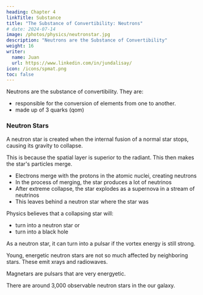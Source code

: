```yaml
---
heading: Chapter 4
linkTitle: Substance
title: "The Substance of Convertibility: Neutrons"
# date: 2024-07-14
image: /photos/physics/neutronstar.jpg
description: "Neutrons are the Substance of Convertibility"
weight: 16
writer:
  name: Juan
  url: https://www.linkedin.com/in/jundalisay/
icon: /icons/spmat.png
toc: false
---
```



Neutrons are the substance of convertibility. They are:
- responsible for the conversion of elements from one to another. 
- made up of 3 quarks (qom)


<!-- Coulomb collisions. 

Beta decay.  -->


### Neutron Stars

A neutron star is created when the internal fusion of a normal star stops, causing its gravity to collapse. 

This is because the spatial layer is superior to the radiant. This then makes the star's particles merge. 

- Electrons merge with the protons in the atomic nuclei, creating neutrons 
- In the process of merging, the star produces a lot of neutrinos
- After extreme collapse, the star explodes as a supernova in a stream of neutrinos
- This leaves behind a neutron star where the star was

Physics believes that a collapsing star will:
- turn into a neutron star or
- turn into a black hole  

As a neutron star, it can turn into a pulsar if the vortex energy is still strong. 

Young, energetic neutron stars are not so much affected by neighboring stars. These emit xrays and radiowaves. 

Magnetars are pulsars that are very energyetic. 

There are around 3,000 observable neutron stars in the our galaxy. 

